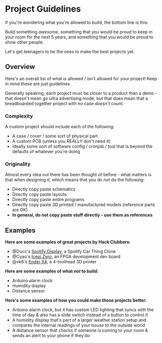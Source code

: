 # Project Guidelines

If you're wondering what you're allowed to build, the bottom line is this:

Build something *awesome*, something that you would be proud to keep in your room for the next 5 years, and something that you would be proud to show other people.

Let's get teenagers to be the ones to make the best projects yet.

## Overview
Here's an overall list of what is allowed / isn't allowed for your project! Keep in mind these are just guidelines

Generally speaking, each project must be closer to a product than a demo - that doesn't mean go ultra advertising mode, but that does mean that a breadboarded together project with no case *doesn't* count.

### Complexity
A custom project should include each of the following:

- A case / cover / some sort of physical part
- A custom PCB (unless you REALLY don't need it)
- Ideally some sort of software config / cronjob / tool that is beyond the defaults of whatever you're doing

### Originality

Almost every idea out there has been thought of before - what matters is that when designing it, which means that you do *not* do the following:

- Directly copy paste schematics
- Directly copy paste layouts
- Directly copy paste entire programs
- Directly copy paste 3D printed / manufactured models (reference parts are OK)
- **In general, do not copy paste stuff directly - use them as references**


## Examples
**Here are some examples of great projects by Hack Clubbers:**

- @Ducc's <a href="https://github.com/Dongathan-Jong/SpotifyDisplay/" target="_blank">Spotify Display</a>, a Spotify Car Thing Clone
- @Cyao's <a href="https://github.com/cheyao/icepi-zero" target="_blank">Icepi Zero</a>, an FPGA development dev board
- @vk6's <a href="https://github.com/ading2210/ender-x4" target="_blank">Ender X4</a>, a 4-toolhead 3D printer

**Here are some examples of what *not* to build:**

- Arduino alarm clock
- Humidity display
- Distance sensor

**Here's some examples of how you could make those projects better:**

- Arduino alarm clock, but it has custom LED lighting that syncs with the time of day & also has a slide switch instead of a button to control it
- A humidity display that's part of a larger weather station setup and compares the internal readings of your house to the outside world 
- A distance sensor that checks if someone is coming to your room & sends an alert to your phone if they do
